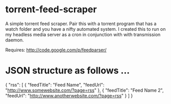 torrent-feed-scraper
====================

A simple torrent feed scraper. Pair this with a torrent program that has a watch folder and you have a nifty automated system. 
I created this to run on my headless media server as a cron in conjunction with with transmission daemon.

Requires: http://code.google.com/p/feedparser/

JSON structure as follows ...
====================
{
"rss": [
            {
                "feedTitle": "Feed Name",
                "feedUrl": "http://www.somewebsite.com/?page=rss"
            },
            {
                "feedTitle": "Feed Name 2",
                "feedUrl": "http://www.anotherwebsite.com/?page=rss"
            }
        ]
}
